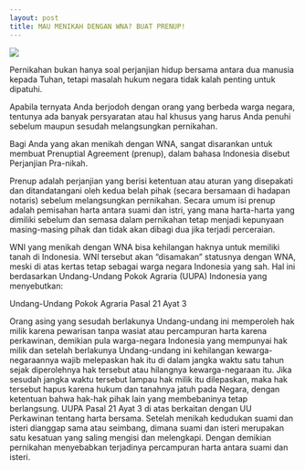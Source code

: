 ```yaml
---
layout: post
title: MAU MENIKAH DENGAN WNA? BUAT PRENUP!
---
```


<img src="http://www.desisachiko.com/files/2013/11/prenup-doc.jpg" class="img-responsive" />

Pernikahan bukan hanya soal perjanjian hidup bersama antara dua manusia kepada Tuhan, tetapi masalah hukum negara tidak kalah penting untuk dipatuhi.

Apabila ternyata Anda berjodoh dengan orang yang berbeda warga negara, tentunya ada banyak persyaratan atau hal khusus yang harus Anda penuhi sebelum maupun sesudah melangsungkan pernikahan.

Bagi Anda yang akan menikah dengan WNA, sangat disarankan untuk membuat Prenuptial Agreement (prenup), dalam bahasa Indonesia disebut Perjanjian Pra-nikah.

Prenup adalah perjanjian yang berisi ketentuan atau aturan yang disepakati dan ditandatangani oleh kedua belah pihak (secara bersamaan di hadapan notaris) sebelum melangsungkan pernikahan. Secara umum isi prenup adalah pemisahan harta antara suami dan istri, yang mana harta-harta yang dimiliki sebelum dan semasa dalam pernikahan tetap menjadi kepunyaan masing-masing pihak dan tidak akan dibagi dua jika terjadi perceraian.

WNI yang menikah dengan WNA bisa kehilangan haknya untuk memiliki tanah di Indonesia. WNI tersebut akan “disamakan” statusnya dengan WNA, meski di atas kertas tetap sebagai warga negara Indonesia yang sah. Hal ini berdasarkan Undang-Undang Pokok Agraria (UUPA) Indonesia yang menyebutkan:

Undang-Undang Pokok Agraria
Pasal 21 Ayat 3 

Orang asing yang sesudah berlakunya Undang-undang ini memperoleh hak milik karena pewarisan tanpa wasiat atau percampuran harta karena perkawinan, demikian pula warga-negara Indonesia yang mempunyai hak milik dan setelah berlakunya Undang-undang ini kehilangan kewarga-negaraannya wajib melepaskan hak itu di dalam jangka waktu satu tahun sejak diperolehnya hak tersebut atau hilangnya kewarga-negaraan itu. Jika sesudah jangka waktu tersebut lampau hak milik itu dilepaskan, maka hak tersebut hapus karena hukum dan tanahnya jatuh pada Negara, dengan ketentuan bahwa hak-hak pihak lain yang membebaninya tetap berlangsung.
UUPA Pasal 21 Ayat 3 di atas berkaitan dengan UU Perkawinan tentang harta bersama. Setelah menikah kedudukan suami dan isteri dianggap sama atau seimbang, dimana suami dan isteri merupakan satu kesatuan yang saling mengisi dan melengkapi. Dengan demikian pernikahan menyebabkan terjadinya percampuran harta antara suami dan isteri.
